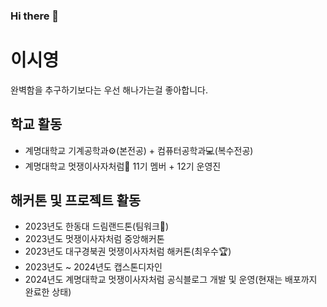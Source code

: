### Hi there 👋

# 이시영
완벽함을 추구하기보다는 우선 해나가는걸 좋아합니다.

## 학교 활동
* 계명대학교 기계공학과⚙️(본전공) + 컴퓨터공학과💻(복수전공)
* 계명대학교 멋쟁이사자처럼🦁 11기 멤버 + 12기 운영진

## 해커톤 및 프로젝트 활동
* 2023년도 한동대 드림랜드톤(팀워크👏)
* 2023년도 멋쟁이사자처럼 중앙해커톤
* 2023년도 대구경북권 멋쟁이사자처럼 해커톤(최우수🏆)
* 2023년도 ~ 2024년도 캡스톤디자인
* 2024년도 계명대학교 멋쟁이사자처럼 공식블로그 개발 및 운영(현재는 배포까지 완료한 상태)
